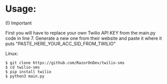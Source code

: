 # Usage: 

(!) Important

First you will have to replace your own Twilio API KEY from the main.py code in line 7. Generate a new one from their website and paste it where it puts "PASTE_HERE_YOUR_ACC_SID_FROM_TWILIO"

Linux:
```
$ git clone https://github.com/RazorOnDev/twilio-sms
$ cd twilio-sms
$ pip install twilio
$ python3 main.py
```
